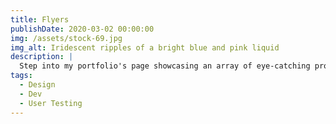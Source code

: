 ```yaml
---
title: Flyers
publishDate: 2020-03-02 00:00:00
img: /assets/stock-69.jpg
img_alt: Iridescent ripples of a bright blue and pink liquid
description: |
  Step into my portfolio's page showcasing an array of eye-catching promotional flyers, each design meticulously tailored to make your messages pop and leave a lasting impact.
tags:
  - Design
  - Dev
  - User Testing
---
```


